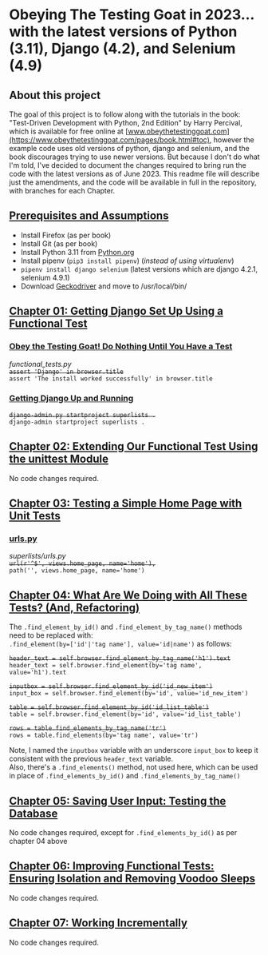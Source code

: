 # Obeying The Testing Goat in 2023... with the latest versions of Python (3.11), Django (4.2), and Selenium (4.9)

## About this project

The goal of this project is to follow along with the tutorials in the book:
"Test-Driven Development with Python, 2nd Edition" by Harry Percival, which is available for free online
at  [www.obeythetestinggoat.com](https://www.obeythetestinggoat.com/pages/book.html#toc), however the example code uses
old versions of python, django and selenium, and the book discourages trying to use newer versions. But because I don't
do what I'm told, I've decided to document the changes required to bring run the code with the latest versions as of
June 2023. This readme file will describe just the amendments, and the code will be available in full in the repository,
with branches for each Chapter.

## [Prerequisites and Assumptions](https://www.obeythetestinggoat.com/book/pre-requisite-installations.html)

- Install Firefox (as per book)
- Install Git (as per book)
- Install Python 3.11 from [Python.org](https://www.python.org/downloads/)
- Install pipenv (`pip3 install pipenv`) (_instead of using virtualenv_)
- `pipenv install django selenium` (latest versions which are django 4.2.1, selenium 4.9.1)
- Download [Geckodriver](https://github.com/mozilla/geckodriver/releases) and move to /usr/local/bin/

## [Chapter 01: Getting Django Set Up Using a Functional Test](https://www.obeythetestinggoat.com/book/chapter_01.html)

### [Obey the Testing Goat! Do Nothing Until You Have a Test](https://www.obeythetestinggoat.com/book/chapter_01.html#_obey_the_testing_goat_do_nothing_until_you_have_a_test)

*functional_tests.py*  
~~`assert 'Django' in browser.title`~~  
`assert 'The install worked successfully' in browser.title`

### [Getting Django Up and Running](https://www.obeythetestinggoat.com/book/chapter_01.html#_getting_django_up_and_running)

~~`django-admin.py startproject superlists .`~~  
`django-admin startproject superlists .`

## [Chapter 02: Extending Our Functional Test Using the unittest Module](https://www.obeythetestinggoat.com/book/chapter_02_unittest.html)

No code changes required.

## [Chapter 03: Testing a Simple Home Page with Unit Tests](https://www.obeythetestinggoat.com/book/chapter_unit_test_first_view.html)

### [urls.py](https://www.obeythetestinggoat.com/book/chapter_unit_test_first_view.html#_urls_py)

*superlists/urls.py*  
~~`url(r'^$', views.home_page, name='home'),`~~  
`path('', views.home_page, name='home')`

## [Chapter 04: What Are We Doing with All These Tests? (And, Refactoring)](https://www.obeythetestinggoat.com/book/chapter_philosophy_and_refactoring.html)

The `.find_element_by_id()` and `.find_element_by_tag_name()` methods need to be replaced with:  
`.find_element(by=['id'|'tag name'], value='id|name')` as follows:

~~`header_text = self.browser.find_element_by_tag_name('h1').text`~~   
`header_text = self.browser.find_element(by='tag name', value='h1').text`

~~`inputbox = self.browser.find_element_by_id('id_new_item')`~~  
`input_box = self.browser.find_element(by='id', value='id_new_item')`

~~`table = self.browser.find_element_by_id('id_list_table')`~~  
`table = self.browser.find_element(by='id', value='id_list_table')`

~~`rows = table.find_elements_by_tag_name('tr')`~~  
`rows = table.find_elements(by='tag name', value='tr')`

Note, I named the `inputbox` variable with an underscore `input_box` to keep it consistent with the
previous `header_text`
variable.  
Also, there's a `.find_elements()` method, not used here, which can be used in place of `.find_elements_by_id()` and
`.find_elements_by_tag_name()`

## [Chapter 05: Saving User Input: Testing the Database](https://www.obeythetestinggoat.com/book/chapter_post_and_database.html)

No code changes required, except for `.find_elements_by_id()` as per chapter 04 above

## [Chapter 06: Improving Functional Tests: Ensuring Isolation and Removing Voodoo Sleeps](https://www.obeythetestinggoat.com/book/chapter_explicit_waits_1.html)

No code changes required.

## [Chapter 07: Working Incrementally](https://www.obeythetestinggoat.com/book/chapter_working_incrementally.html)

No code changes required.